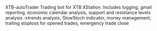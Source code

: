XTB-autoTrader
Trading bot for XTB XStation. Includes logging, gmail reporting, economic calendar analysis, support and resistance levels analysis ->trends analysis, SlowStoch indicator, money management, trailing stoploss for opened trades, emergency trade close
